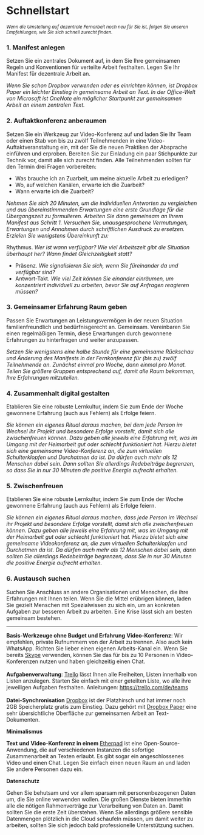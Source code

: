 # Schnellstart

<small><em>Wenn die Umstellung auf dezentrale Fernarbeit noch neu für Sie ist, folgen Sie unseren Empfehlungen, wie Sie sich schnell zurecht finden.</em></small>


### 1. Manifest anlegen

Setzen Sie ein zentrales Dokument auf, in dem Sie Ihre gemeinsamen Regeln und Konventionen für verteilte Arbeit festhalten. Legen Sie Ihr Manifest für dezentrale Arbeit an.

*Wenn Sie schon Dropbox verwenden oder es einrichten können, ist Dropbox Paper ein leichter Einstieg in gemeinsame Arbeit an Text. In der Office-Welt von Microsoft ist OneNote ein möglicher Startpunkt zur gemeinsamen Arbeit an einem zentralen Text.*


### 2. Auftaktkonferenz anberaumen

Setzen Sie ein Werkzeug zur Video-Konferenz auf und laden Sie Ihr Team oder einen Stab von bis zu zwölf Teilnehmenden in eine Video-Auftaktveranstaltung ein, mit der Sie die neuen Praktiken der Absprache einführen und erproben. Bereiten Sie zur Einladung ein paar Stichpunkte zur Technik vor, damit alle sich zurecht finden. Alle Teilnehmenden sollten für den Termin drei Fragen vorbereiten:

- Was brauche ich an Zuarbeit, um meine aktuelle Arbeit zu erledigen?
- Wo, auf welchen Kanälen, erwarte ich die Zuarbeit?
- Wann erwarte ich die Zuarbeit?
	
*Nehmen Sie sich 20 Minuten, um die individuellen Antworten zu vergleichen und aus übereinstimmenden Erwartungen eine erste Grundlage für die Übergangszeit zu formulieren. Arbeiten Sie dann gemeinsam an Ihrem Manifest aus Schritt 1. Versuchen Sie, unausgesprochene Vermutungen, Erwartungen und Annahmen durch schriftlichen Ausdruck zu ersetzen. Erzielen Sie wenigstens Übereinkunft zu:* 
	
Rhythmus. *Wer ist wann verfügbar? Wie viel Arbeitszeit gibt die Situation überhaupt her? Wann findet Gleichzeitigkeit statt?*
- Präsenz. *Wie signalisieren Sie sich, wenn Sie füreinander da und verfügbar sind?*
- Antwort-Takt. *Wie viel Zeit können Sie einander einräumen,* *um* *konzentriert individuell zu arbeiten, bevor Sie auf Anfragen reagieren müssen?*
	
	
### 3. Gemeinsamer Erfahrung Raum geben

Passen Sie Erwartungen an Leistungsvermögen in der neuen Situation familienfreundlich und bedürfnisgerecht an. Gemeinsam. Vereinbaren Sie einen regelmäßigen Termin, diese Erwartungen durch gewonnene Erfahrungen zu hinterfragen und weiter anzupassen.

*Setzen Sie wenigstens eine halbe Stunde für eine gemeinsame Rückschau und Änderung des Manifests in der Fernkonferenz für (bis zu) zwölf Teilnehmende an. Zunächst einmal pro Woche, dann einmal pro Monat. Teilen Sie größere Gruppen entsprechend auf, damit alle Raum bekommen, Ihre Erfahrungen mitzuteilen.*


### 4. Zusammenhalt digital gestalten

Etablieren Sie eine robuste Lernkultur, indem Sie zum Ende der Woche gewonnene Erfahrung (auch aus Fehlern) als Erfolge feiern.

*Sie können ein eigenes Ritual daraus machen, bei dem jede Person im Wechsel ihr Projekt und besondere Erfolge vorstellt, damit sich alle zwischenfreuen können. Dazu geben alle jeweils eine Erfahrung mit, was im Umgang mit der Heimarbeit gut oder schlecht funktioniert hat. Hierzu bietet sich eine gemeinsame Video-Konferenz an, die zum virtuellen Schulterklopfen und Durchatmen da ist. Da dürfen auch mehr als 12 Menschen dabei sein. Dann sollten Sie allerdings Redebeiträge begrenzen, so dass Sie in nur 30 Minuten die positive Energie aufrecht erhalten.*


### 5. Zwischenfreuen

Etablieren Sie eine robuste Lernkultur, indem Sie zum Ende der Woche gewonnene Erfahrung (auch aus Fehlern) als Erfolge feiern.

*Sie können ein eigenes Ritual daraus machen, dass jede Person im Wechsel ihr Projekt und besondere Erfolge vorstellt, damit sich alle zwischenfreuen können. Dazu geben alle jeweils eine Erfahrung mit, was im Umgang mit der Heimarbeit gut oder schlecht funktioniert hat. Hierzu bietet sich eine gemeinsame Videokonferenz an, die zum virtuellen Schulterklopfen und Durchatmen da ist. Da dürfen auch mehr als 12 Menschen dabei sein, dann sollten Sie allerdings Redebeiträge begrenzen, dass Sie in nur 30 Minuten die positive Energie aufrecht erhalten.*


### 6. Austausch suchen

Suchen Sie Anschluss an andere Organisationen und Menschen, die ihre Erfahrungen mit Ihnen teilen. Wenn Sie die Mittel erübrigen können, laden Sie gezielt Menschen mit Spezialwissen zu sich ein, um an konkreten Aufgaben zur besseren Arbeit zu arbeiten. Eine Krise lässt sich am besten gemeinsam bestehen.

---

**Basis-Werkzeuge ohne Budget und Erfahrung**
**Video-Konferenz**: Wir empfehlen, private Rufnummern von der Arbeit zu trennen. Also auch kein WhatsApp. Richten Sie lieber einen eigenen Arbeits-Kanal ein. Wenn Sie bereits [Skype](https://www.skype.com/de/) verwenden, können Sie das für bis zu 10 Personen in Video-Konferenzen nutzen und haben gleichzeitig einen Chat.
<br>
<br>
**Aufgabenverwaltung**: [Trello](https://trello.com/de) lässt Ihnen alle Freiheiten, Listen innerhalb von Listen anzulegen. Starten Sie einfach mit einer geteilten Liste, wo alle ihre jeweiligen Aufgaben festhalten. Anleitungen: https://trello.com/de/teams
<br>
<br>
**Datei-Synchronisation** [Dropbox](https://www.dropbox.com/de/basic) ist der Platzhirsch und hat immer noch 2GB Speicherplatz gratis zum Einstieg. Dazu gehört mit [Dropbox Paper](https://www.dropbox.com/de/paper) eine sehr übersichtliche Oberfläche zur gemeinsamen Arbeit an Text-Dokumenten.


**Minimalismus**
 
**Text** **und** **Video-Konferenz in einem** [Etherpad](https://video.etherpad.com) ist eine Open-Source-Anwendung, die auf verschiedenen Instanzen die sofortige Zusammenarbeit an Texten erlaubt. Es gibt sogar ein angeschlossenes Video und einen Chat. Legen Sie einfach einen neuen Raum an und laden Sie andere Personen dazu ein.


**Datenschutz**

Gehen Sie behutsam und vor allem sparsam mit personenbezogenen Daten um, die Sie online verwenden wollen. Die großen Dienste bieten immerhin alle die nötigen Rahmenverträge zur Verarbeitung von Daten an. Damit sollten Sie die erste Zeit überstehen. Wenn Sie allerdings größere sensible Datenmengen plötzlich in die Cloud schaufeln müssen, um damit weiter zu arbeiten, sollten Sie sich jedoch bald professionelle Unterstützung suchen.
